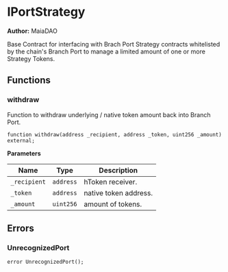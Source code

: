# IPortStrategy

**Author:**
MaiaDAO

Base Contract for interfacing with Brach Port Strategy contracts
whitelisted by the chain's Branch Port to manage a limited amount
of one or more Strategy Tokens.


## Functions
### withdraw

Function to withdraw underlying / native token amount back into Branch Port.


```solidity
function withdraw(address _recipient, address _token, uint256 _amount) external;
```
**Parameters**

|Name|Type|Description|
|----|----|-----------|
|`_recipient`|`address`|hToken receiver.|
|`_token`|`address`|native token address.|
|`_amount`|`uint256`|amount of tokens.|


## Errors
### UnrecognizedPort

```solidity
error UnrecognizedPort();
```


